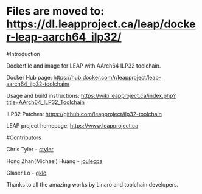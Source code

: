 # Files are moved to: https://dl.leapproject.ca/leap/docker-leap-aarch64_ilp32/

#Introduction

Dockerfile and image for LEAP with AArch64 ILP32 toolchain.

Docker Hub page: https://hub.docker.com/r/leapproject/leap-aarch64_ilp32-toolchain/

Usage and build instructions: https://wiki.leapproject.ca/index.php?title=AArch64_ILP32_Toolchain

ILP32 Patches: https://github.com/leapproject/ilp32-toolchain

LEAP project homepage: https://www.leapproject.ca

#Contributors

Chris Tyler - [ctyler](https://github.com/ctyler)

Hong Zhan(Michael) Huang - [joulecpa](https://github.com/joulecpa)

Glaser Lo - [gklo](https://github.com/gklo)

Thanks to all the amazing works by Linaro and toolchain developers.
